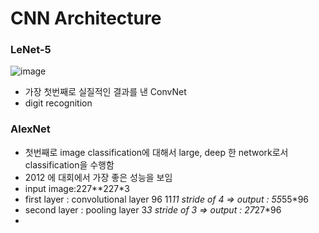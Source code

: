 # CNN Architecture

### LeNet-5
![image](https://user-images.githubusercontent.com/48700102/116843218-3f88f700-ac1a-11eb-87e0-7c9a05a3a941.png)

- 가장 첫번째로 실질적인 결과를 낸 ConvNet
- digit recognition



### AlexNet

- 첫번째로 image classification에 대해서 large, deep 한  network로서 classification을 수행함
- 2012 에 대회에서 가장 좋은 성능을 보임
- input image:227**227*3
- first layer : convolutional layer 96 11*11 stride of 4 => output : 55*55*96
- second layer : pooling layer 3*3 stride of 3 => output : 27*27*96
- 

